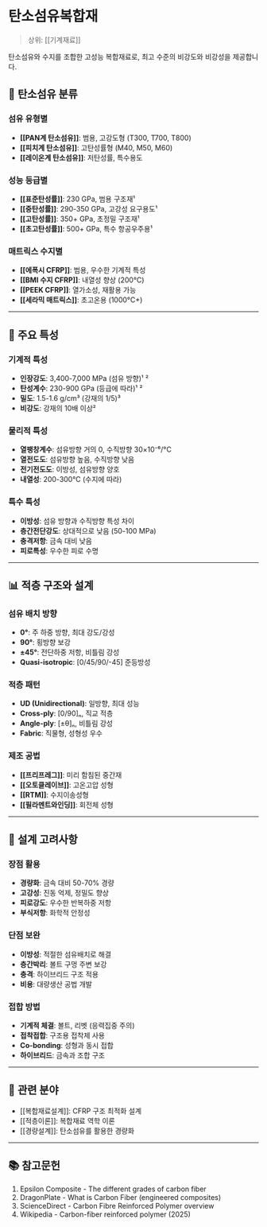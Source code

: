 # 탄소섬유복합재

> 상위: [[기계재료]]

탄소섬유와 수지를 조합한 고성능 복합재료로, 최고 수준의 비강도와 비강성을 제공합니다.

## 🔩 탄소섬유 분류

### 섬유 유형별
- **[[PAN계 탄소섬유]]**: 범용, 고강도형 (T300, T700, T800)
- **[[피치계 탄소섬유]]**: 고탄성률형 (M40, M50, M60)
- **[[레이온계 탄소섬유]]**: 저탄성률, 특수용도

### 성능 등급별
- **[[표준탄성률]]**: 230 GPa, 범용 구조재¹
- **[[중탄성률]]**: 290-350 GPa, 고강성 요구용도¹ 
- **[[고탄성률]]**: 350+ GPa, 초정밀 구조재¹
- **[[초고탄성률]]**: 500+ GPa, 특수 항공우주용¹

### 매트릭스 수지별
- **[[에폭시 CFRP]]**: 범용, 우수한 기계적 특성
- **[[BMI 수지 CFRP]]**: 내열성 향상 (200°C)
- **[[PEEK CFRP]]**: 열가소성, 재활용 가능
- **[[세라믹 매트릭스]]**: 초고온용 (1000°C+)

---

## 🎯 주요 특성

### 기계적 특성
- **인장강도**: 3,400-7,000 MPa (섬유 방향)¹ ²
- **탄성계수**: 230-900 GPa (등급에 따라)¹ ²
- **밀도**: 1.5-1.6 g/cm³ (강재의 1/5)³
- **비강도**: 강재의 10배 이상²

### 물리적 특성
- **열팽창계수**: 섬유방향 거의 0, 수직방향 30×10⁻⁶/°C
- **열전도도**: 섬유방향 높음, 수직방향 낮음
- **전기전도도**: 이방성, 섬유방향 양호
- **내열성**: 200-300°C (수지에 따라)

### 특수 특성
- **이방성**: 섬유 방향과 수직방향 특성 차이
- **층간전단강도**: 상대적으로 낮음 (50-100 MPa)
- **충격저항**: 금속 대비 낮음
- **피로특성**: 우수한 피로 수명

---

## 📊 적층 구조와 설계

### 섬유 배치 방향
- **0°**: 주 하중 방향, 최대 강도/강성
- **90°**: 횡방향 보강
- **±45°**: 전단하중 저항, 비틀림 강성
- **Quasi-isotropic**: [0/45/90/-45] 준등방성

### 적층 패턴
- **UD (Unidirectional)**: 일방향, 최대 성능
- **Cross-ply**: [0/90]ₙ, 직교 적층
- **Angle-ply**: [±θ]ₙ, 비틀림 강성
- **Fabric**: 직물형, 성형성 우수

### 제조 공법
- **[[프리프레그]]**: 미리 함침된 중간재
- **[[오토클레이브]]**: 고온고압 성형
- **[[RTM]]**: 수지이송성형
- **[[필라멘트와인딩]]**: 회전체 성형

---

## 🎯 설계 고려사항

### 장점 활용
- **경량화**: 금속 대비 50-70% 경량
- **고강성**: 진동 억제, 정밀도 향상
- **피로강도**: 우수한 반복하중 저항
- **부식저항**: 화학적 안정성

### 단점 보완
- **이방성**: 적절한 섬유배치로 해결
- **층간박리**: 볼트 구멍 주변 보강
- **충격**: 하이브리드 구조 적용
- **비용**: 대량생산 공법 개발

### 접합 방법
- **기계적 체결**: 볼트, 리벳 (응력집중 주의)
- **접착접합**: 구조용 접착제 사용
- **Co-bonding**: 성형과 동시 접합
- **하이브리드**: 금속과 조합 구조

---

## 🔗 관련 분야
- [[복합재료설계]]: CFRP 구조 최적화 설계
- [[적층이론]]: 복합재료 역학 이론
- [[경량설계]]: 탄소섬유를 활용한 경량화

---

## 📚 참고문헌
1. Epsilon Composite - The different grades of carbon fiber
2. DragonPlate - What is Carbon Fiber (engineered composites)
3. ScienceDirect - Carbon Fibre Reinforced Polymer overview
4. Wikipedia - Carbon-fiber reinforced polymer (2025)